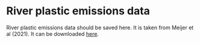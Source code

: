 # River plastic emissions data

River plastic emissions data should be saved here. It is taken from Meijer et al (2021). It can be downloaded [here](https://figshare.com/articles/dataset/Supplementary_data_for_More_than_1000_rivers_account_for_80_of_global_riverine_plsatic_emissions_into_the_ocean_/14515590).
